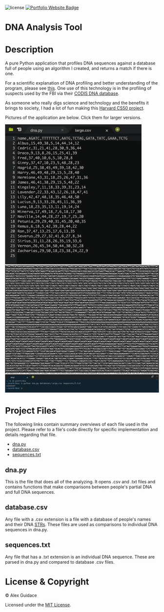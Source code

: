 ![license](https://img.shields.io/badge/license-MIT-brightgreen?style=flat-square)
<a href="https://alexguidace.github.io/">
    <img alt="Portfolio Website Badge" src="https://img.shields.io/badge/Portfolio-alexguidace.github.io-brightgreen?style=flat-square">
</a>

# **DNA Analysis Tool**

# Description
A pure Python application that profiles DNA sequences against a database full of people using an algorithm I created, and returns a match if there is one.

For a scientific explanation of DNA profiling and better understanding of the program, please see [this](https://cs50.harvard.edu/x/2020/psets/6/dna/#background). One use of this technology is in the profiling of suspects used by the FBI via their [CODIS DNA database](https://www.fbi.gov/services/laboratory/biometric-analysis/codis/codis-and-ndis-fact-sheet).

As someone who really digs science and technology and the benefits it brings to society, I had a lot of fun making this [Harvard CS50 project](https://cs50.harvard.edu/x/2020/psets/6/dna/).

Pictures of the application are below. Click them for larger versions.

<img src="images/STR_Database.png">
<img src="images/DNA_Sequence.png">
<img src="images/Terminal_Output.png">

#

# Project Files
The following links contain summary overviews of each file used in the project. Please refer to a file's code directly for specific implementation and details regarding that file.

* [dna.py](#dna.py)
* [database.csv](#database.csv)
* [sequences.txt](#sequences.txt)

## dna.py
This is the file that does all of the analyzing. It opens .csv and .txt files and contains functions that make comparisons between people's partial DNA and full DNA sequences.

## database.csv
Any file with a .csv extension is a file with a database of people's names and their DNA [STRs](https://cs50.harvard.edu/x/2020/psets/6/dna/#background). These files are used as comparisons to individual DNA sequences in dna.py.

## sequences.txt
Any file that has a .txt extension is an individual DNA sequence. These are parsed in dna.py and compared to database .csv files.

# License & Copyright
© Alex Guidace

Licensed under the [MIT License](License).

